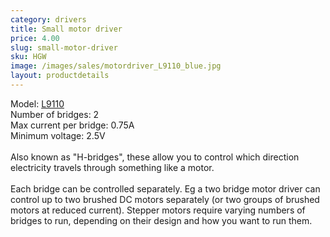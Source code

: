 ```yaml
---
category: drivers
title: Small motor driver
price: 4.00
slug: small-motor-driver
sku: HGW
image: /images/sales/motordriver_L9110_blue.jpg
layout: productdetails
---
```

Model: <a href="https://nvhs.files.wordpress.com/2013/02/datasheet-l9110.pdf">L9110</a>
<br>Number of bridges: 2
<br>Max current per bridge: 0.75A
<br>Minimum voltage: 2.5V
<br>
<br>Also known as "H-bridges", these allow you to control which direction electricity travels through something like a motor.
<br><br>Each bridge can be controlled separately. Eg a two bridge motor driver can control up to two brushed DC motors separately (or two groups of brushed motors at reduced current). Stepper motors require varying numbers of bridges to run, depending on their design and how you want to run them.